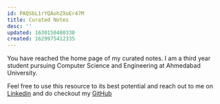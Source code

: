 ```yaml
---
id: PAQSbL1rYQAohZXoEr47M
title: Curated Notes
desc: ''
updated: 1630150480330
created: 1629975412335
---
```




You have reached the home page of my curated notes. I am a third year student pursuing Computer Science and Engineering at Ahmedabad University.

Feel free to use this resource to its best potential and reach out to me on [Linkedin](https://www.linkedin.com/in/sameep-vani/) and do checkout my [GitHub](https://github.com/Sameep1234)
